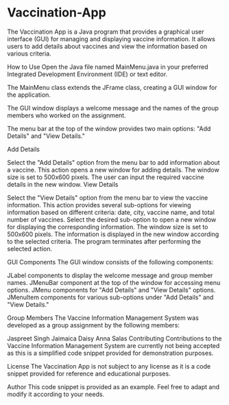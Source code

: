 # Vaccination-App

The Vaccination App is a Java program that provides a graphical user interface (GUI) for managing and displaying vaccine information. It allows users to add details about vaccines and view the information based on various criteria.

How to Use
Open the Java file named MainMenu.java in your preferred Integrated Development Environment (IDE) or text editor.

The MainMenu class extends the JFrame class, creating a GUI window for the application.

The GUI window displays a welcome message and the names of the group members who worked on the assignment.

The menu bar at the top of the window provides two main options: "Add Details" and "View Details."

Add Details

Select the "Add Details" option from the menu bar to add information about a vaccine.
This action opens a new window for adding details.
The window size is set to 500x600 pixels.
The user can input the required vaccine details in the new window.
View Details

Select the "View Details" option from the menu bar to view the vaccine information.
This action provides several sub-options for viewing information based on different criteria: date, city, vaccine name, and total number of vaccines.
Select the desired sub-option to open a new window for displaying the corresponding information.
The window size is set to 500x600 pixels.
The information is displayed in the new window according to the selected criteria.
The program terminates after performing the selected action.

GUI Components
The GUI window consists of the following components:

JLabel components to display the welcome message and group member names.
JMenuBar component at the top of the window for accessing menu options.
JMenu components for "Add Details" and "View Details" options.
JMenuItem components for various sub-options under "Add Details" and "View Details."

Group Members
The Vaccine Information Management System was developed as a group assignment by the following members:

Jaspreet Singh
Jaimaica Daisy
Anna Salas
Contributing
Contributions to the Vaccine Information Management System are currently not being accepted as this is a simplified code snippet provided for demonstration purposes.

License
The Vaccination App is not subject to any license as it is a code snippet provided for reference and educational purposes.

Author
This code snippet is provided as an example. Feel free to adapt and modify it according to your needs.




